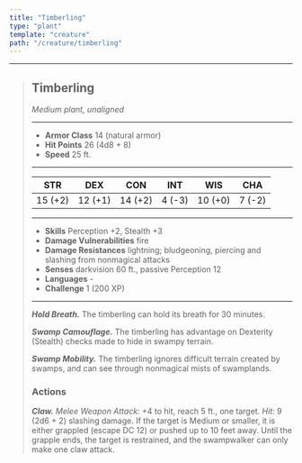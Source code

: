 ```yaml
---
title: "Timberling"
type: "plant"
template: "creature"
path: "/creature/timberling"
---
```


___
>
> ## Timberling
>*Medium plant, unaligned*
> ___
>
> - **Armor Class** 14 (natural armor)
> - **Hit Points** 26 (4d8 + 8)
> - **Speed** 25 ft.
>___
>
>|STR|DEX|CON|INT|WIS|CHA|
>|:---:|:---:|:---:|:---:|:---:|:---:|
>|15 (+2)|12 (+1)|14 (+2)|4 (-3)|10 (+0)|7 (-2)|
>___
>
> - **Skills** Perception +2, Stealth +3
> - **Damage Vulnerabilities** fire
> - **Damage Resistances** lightning; bludgeoning, piercing and slashing from nonmagical attacks
> - **Senses** darkvision 60 ft., passive Perception 12
> - **Languages** -
> - **Challenge** 1 (200 XP)
> ___
>
>
> ***Hold Breath.*** The timberling can hold its breath for 30 minutes.
>
> ***Swamp Camouflage.*** The timberling has advantage on Dexterity (Stealth) checks made to hide in swampy terrain.
>
> ***Swamp Mobility.*** The timberling ignores difficult terrain created by swamps, and can see through nonmagical mists of swamplands.
>
> ### Actions
>
> ***Claw.*** *Melee Weapon Attack:* +4 to hit, reach 5 ft., one target. *Hit:* 9 (2d6 + 2) slashing damage. If the target is Medium or smaller, it is either grappled (escape DC 12) or pushed up to 10 feet away. Until the grapple ends, the target is restrained, and the swamp&shy;walker can only make one claw attack.
